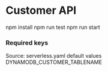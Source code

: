 # Customer API

npm install
npm run test
npm run start

### Required keys
Source: serverless.yaml default values  
DYNAMODB_CUSTOMER_TABLENAME  
  
